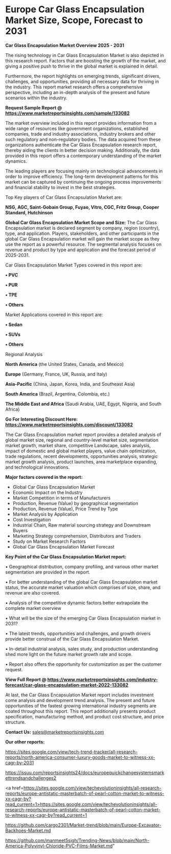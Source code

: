 # Europe Car Glass Encapsulation Market Size, Scope, Forecast to 2031

<Strong> Car Glass Encapsulation Market Overview 2025 - 2031</strong>

The rising technology in Car Glass Encapsulation Market is also depicted in this research report. Factors that are boosting the growth of the market, and giving a positive push to thrive in the global market is explained in detail.

Furthermore, the report highlights on emerging trends, significant drivers, challenges, and opportunities, providing all necessary data for thriving in the industry. This report market research offers a comprehensive perspective, including an in-depth analysis of the present and future scenarios within the industry.

<strong>Request Sample Report @ <a href=https://www.marketreportsinsights.com/sample/133082>https://www.marketreportsinsights.com/sample/133082</a></strong>

The market overview included in this report provides information from a wide range of resources like government organizations, established companies, trade and industry associations, industry brokers and other such regulatory and non-regulatory bodies. The data acquired from these organizations authenticate the Car Glass Encapsulation research report, thereby aiding the clients in better decision making. Additionally, the data provided in this report offers a contemporary understanding of the market dynamics.

The leading players are focusing mainly on technological advancements in order to improve efficiency. The long-term development patterns for this market can be captured by continuing the ongoing process improvements and financial stability to invest in the best strategies.

Top Key players of Car Glass Encapsulation Market are:

<strong>NSG, AGC, Saint-Gobain Group, Fuyao, Vitro, CGC, Fritz Group, Cooper Standard, Hutchinson</strong>

<strong><b>Global Car Glass Encapsulation Market Scope and Size:</b></strong>
The Car Glass Encapsulation market is declared segment by company, region (country), type, and application. Players, stakeholders, and other participants in the global Car Glass Encapsulation market will gain the market scope as they use the report as a powerful resource. The segmental analysis focuses on revenue and product by type and application and the forecast period of 2025-2031.

Car Glass Encapsulation Market Types covered in this report are:

<strong>• PVC

• PUR

• TPE

• Others</strong>

Market Applications covered in this report are:

<strong>• Sedan

• SUVs

• Others</strong> 

Regional Analysis

<strong>North America</strong> (the United States, Canada, and Mexico)

<strong>Europe</strong> (Germany, France, UK, Russia, and Italy)

<strong>Asia-Pacific</strong> (China, Japan, Korea, India, and Southeast Asia)

<strong>South America</strong> (Brazil, Argentina, Colombia, etc.)

<strong>The Middle East and Africa</strong> (Saudi Arabia, UAE, Egypt, Nigeria, and South Africa)

<strong>Go For Interesting Discount Here: <a href=https://www.marketreportsinsights.com/discount/133082>https://www.marketreportsinsights.com/discount/133082</a></strong>

The Car Glass Encapsulation market report provides a detailed analysis of global market size, regional and country-level market size, segmentation market growth, market share, competitive Landscape, sales analysis, impact of domestic and global market players, value chain optimization, trade regulations, recent developments, opportunities analysis, strategic market growth analysis, product launches, area marketplace expanding, and technological innovations.

<strong><b>Major factors covered in the report:</b></strong>
<ul>
  <li>Global Car Glass Encapsulation Market </li>
  <li>Economic Impact on the Industry</li>
  <li>Market Competition in terms of Manufacturers</li>
  <li>Production, Revenue (Value) by geographical segmentation</li>
  <li>Production, Revenue (Value), Price Trend by Type</li>
  <li>Market Analysis by Application</li>
  <li>Cost Investigation</li>
  <li>Industrial Chain, Raw material sourcing strategy and Downstream Buyers</li>
  <li>Marketing Strategy comprehension, Distributors and Traders</li>
  <li>Study on Market Research Factors</li>
  <li>Global Car Glass Encapsulation Market Forecast</li>
</ul>

<strong><b>Key Point of the Car Glass Encapsulation Market report:</b></strong>

• Geographical distribution, company profiling, and various other market segmentation are provided in the report.

• For better understanding of the global Car Glass Encapsulation market status, the accurate market valuation which comprises of size, share, and revenue are also covered.

• Analysis of the competitive dynamic factors better extrapolate the complete market overview

• What will be the size of the emerging Car Glass Encapsulation market in 2031?

• The latest trends, opportunities and challenges, and growth drivers provide better construal of the Car Glass Encapsulation Market.

• In-detail industrial analysis, sales study, and production understanding shed more light on the future market growth rate and scope.

• Report also offers the opportunity for customization as per the customer request.

<strong><b>View Full Report @ <a href=https://www.marketreportsinsights.com/industry-forecast/car-glass-encapsulation-market-2022-133082>https://www.marketreportsinsights.com/industry-forecast/car-glass-encapsulation-market-2022-133082</a></b></strong>


At last, the Car Glass Encapsulation Market report includes investment come analysis and development trend analysis. The present and future opportunities of the fastest growing international industry segments are coated throughout this report. This report additionally presents product specification, manufacturing method, and product cost structure, and price structure.

<strong>Contact Us:</strong>
sales@marketreportsinsights.com

<strong>Our other reports:</strong>

<a href=https://sites.google.com/view/tech-trend-tracker/all-research-reports/north-america-consumer-luxury-goods-market-to-witness-xx-cagr-by-2031>https://sites.google.com/view/tech-trend-tracker/all-research-reports/north-america-consumer-luxury-goods-market-to-witness-xx-cagr-by-2031</a>

<a href=https://issuu.com/reportsinsights24/docs/europequickchangesystemsmarkettrendsandchallenges2>https://issuu.com/reportsinsights24/docs/europequickchangesystemsmarkettrendsandchallenges2</a>

<a href=https://sites.google.com/view/techevolutioninsights/all-research-reports/europe-antistatic-masterbatch-of-pearl-cotton-market-to-witness-xx-cagr-by?read_current=1>https://sites.google.com/view/techevolutioninsights/all-research-reports/europe-antistatic-masterbatch-of-pearl-cotton-market-to-witness-xx-cagr-by?read_current=1</a>

<a href=https://github.com/cargo2301/Market-trend/blob/main/Europe-Excavator-Backhoes-Market.md>https://github.com/cargo2301/Market-trend/blob/main/Europe-Excavator-Backhoes-Market.md</a>

<a href=https://github.com/manmeet5sigh/Trending-News/blob/main/North-America-Polyvinyl-Chloride-PVC-Films-Market.md>https://github.com/manmeet5sigh/Trending-News/blob/main/North-America-Polyvinyl-Chloride-PVC-Films-Market.md</a>"

